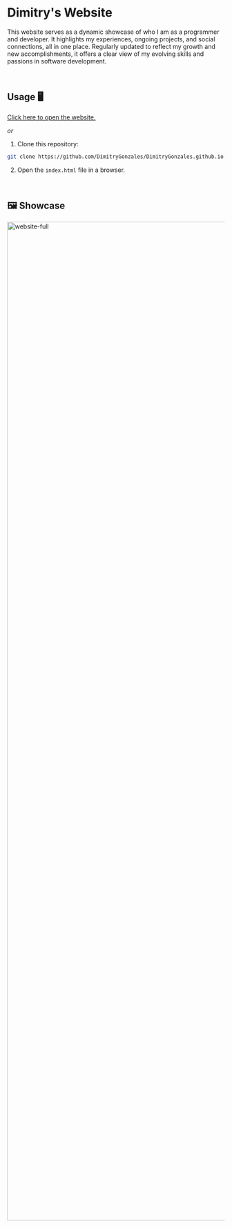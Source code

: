 # Dimitry's Website

This website serves as a dynamic showcase of who I am as a programmer and developer. It highlights my experiences, ongoing projects, and social connections, all in one place. Regularly updated to reflect my growth and new accomplishments, it offers a clear view of my evolving skills and passions in software development.

<br>

## Usage 🖥️

[Click here to open the website.](https://DimitryGonzales.github.io)

*or*

1. Clone this repository:


```bash
git clone https://github.com/DimitryGonzales/DimitryGonzales.github.io.git
```

2. Open the `index.html` file in a browser.

<br>

## 🖼️ Showcase

<img width="1920" height="2315" alt="website-full" src="https://github.com/user-attachments/assets/253592f7-aaf9-4eb1-86a3-1e3ccd548aef" />
